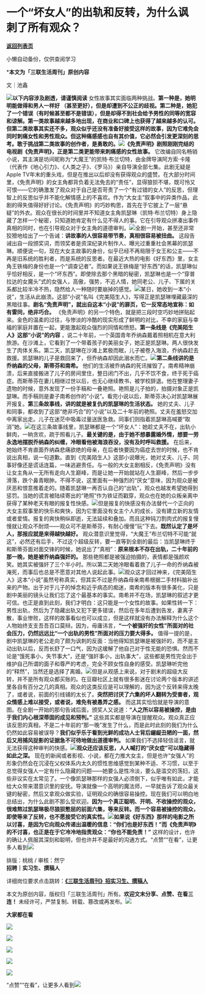 # 一个“坏女人”的出轨和反转，为什么讽刺了所有观众？

[**返回列表页**](/gzh/三联生活周刊)

小懒自动备份，仅供查阅学习

***本文为「三联生活周刊」原创内容**

文｜池鑫

![](https://mmbiz.qpic.cn/mmbiz_gif/c2Sib3Mp7pOMqvBBeG4xs0c7h8WicXVDv2WkgY00vlHsVlj8kWcT6ovT0rZRHpUH95on1H73zrSghL02Ta3L3PSQ/640?wx_fmt=gif&wxfrom;=5&wx;_lazy=1&tp;=webp)**以下内容涉及剧透，请谨慎阅读**
女性故事其实面临两种挑战。**第一种是，她明明能做得和男人一样好
（甚至更好），但是却遭到不公正的歧视。第二种是，她犯了一个错误（有时候甚至都不是错误），但是却得不到社会给予男性的同等的宽容和谅解。**第一类故事越来越多地出现，在商业和口碑上也获得了越来越多的认可。但第二类故事其实还不多，观众似乎还没有准备好接受这样的故事，因为它难免会同时刺痛女性和男性观众。但这种痛感感也自有其价值，它必然会引发更深刻的思考。敢于挑战第二类故事的创作者，是勇敢的。![](https://mmbiz.qpic.cn/sz_mmbiz_gif/mscgUN7TcTLT5ibAH6oB3cLQAST43TLKMecud6oAC4lrM9xZWFUZWdQ4pOoyhpl2lrYk5Vc194UPOoRA3xYAKoQ/640?wx_fmt=gif&from;=appmsg)《免责声明》剧照**刚刚完结的电视剧《免责声明》，正是第二类更能带来刺痛感的女性故事。**
它改编自同名畅销小说，其主演是坊间昵称为“大魔王”的凯特·布兰切特，由金牌导演阿方索·卡隆（代表作《地心引力》、《人类之子》、《罗马》）亲自导演全部七集。此剧无疑是Apple
TV年末的重头戏，但是在推出以后却没有获得观众的盛赞。在大部分时间里，《免责声明》的女主角都背负着无法免去的“责任”，显得狼狈不堪，既可怜又可恨——它的确激发了观众对于自己是否苛责了一个“有过错的女人”的反思，但理智上的反思似乎并不能化解情感上的不喜欢。作为“大女主”叙事中的异类作品，此剧的得失值得好好讨论。《免责声明》的巧妙构思，首先在于它披上了一层“悬疑”的外衣。观众在很长的时间里并不知道女主角凯瑟琳（凯特·布兰切特）身上隐藏了怎样一个秘密，只知道她肯定有什么见不得人的事。它在引导观众拼凑出事件真相的同时，也在引导观众对于女主角的道德审判。![](https://mmbiz.qpic.cn/sz_mmbiz_jpg/mscgUN7TcTLT5ibAH6oB3cLQAST43TLKMLZO7WSkVFB5cyJbJ2J5Uoz3QQaVoj8kKlNXJVpM7qnG9NEPqHIogAw/640?wx_fmt=jpeg&from;=appmsg)全剧一开始，甚至还非常狡猾地给出了一个告诫：**讲故事的人很容易带节奏，真相很容易被扭曲。**
这段告诫出自一段颁奖词，而领奖者是资深纪录片制作人、曝光过重重社会黑幕的凯瑟琳。顺便说一句，现在大女主故事的身份，似乎已经不再局限于女王和公主——不再是旧系统的胜利者，而是系统的反思者。在最近大热的电影《好东西》里，女主角王铁梅的身份也是一个“调查记者”。而如果说王铁梅是“好东西”的话，凯瑟琳似乎恰好相反，是一个“坏东西”。即使除去那个黑暗的秘密，凯瑟琳也是一个“穿普拉达的女魔头”式的女强人，高傲，强势，不近人情，她同老公、儿子、下属的关系都比较半冷不热，隐然给人一种随时要崩掉的感觉。![](https://mmbiz.qpic.cn/sz_mmbiz_jpg/mscgUN7TcTLT5ibAH6oB3cLQAST43TLKM1ibJS0mXxldDlYDp9GmsMBN8FJBeXicrlhatuyzxYRSAhx339LdticCCg/640?wx_fmt=jpeg&from;=appmsg)某日，她收到一本“小说”，生活从此崩溃。这部“小说”名叫《完美陌生人》，写得正是凯瑟琳埋藏最深的黑暗往事。**剧名“免责声明”，就出自这本“小说”的扉页，它一反常态地宣称：如有雷同，绝非巧合。**
《免责声明》的另一个特色，就是把三段时空巧妙地拼贴起来。金色的温柔的过往，与惨淡的冷酷的现实形成了鲜明的对比，不幸的家庭与幸福的家庭并置在一起，更能激起观众强烈的同情和愤怒。**第一条线是《完美陌生人》这部“小说”的内容**
，说二十年前，一个英国青年乔纳森戴着照相机在意大利旅游。在沙滩上，它看到了一个带着孩子的美丽女子，她正是凯瑟琳。两人很快发生了肉体关系。第二天，凯瑟琳在沙滩上累极而眠，儿子被卷入海浪，乔纳森赶去救援。凯瑟琳的儿子是救回来了，但乔纳森却因此溺水而亡。![](https://mmbiz.qpic.cn/sz_mmbiz_jpg/mscgUN7TcTLT5ibAH6oB3cLQAST43TLKMpJcQycmCUicFLU3VoJUib9YVxZNljp04au0JO0AkteHYDf95iawwPAZLQ/640?wx_fmt=jpeg&from;=appmsg)**第二条线讲的是乔纳森的父母，斯蒂芬和南希。**
他们的生活被乔纳森的死讯摧毁了。南希精神崩溃，后来直接搬进了儿子的房间里住，整日闭门不出，几乎不饮不食，终于死于癌症。而斯蒂芬在妻儿相继过世以后，也无心继续教书，被学校辞退。他在整理妻子遗物的时候，意外发现了一份手稿和一叠艳照。艳照是儿子拍的，拍摄对象正是凯瑟琳。而手稿则是妻子南希创作的“小说”。看完小说以后，斯蒂芬决心对凯瑟琳展开报复。**第三条故事线，讲的就是被复仇的凯瑟琳的生活状态。**
她的丈夫、儿子和同事，都收到了这部“绝非巧合”的“小说”以及二十年前的艳照。丈夫在羞怒交加中离家出走。儿子在迷茫中吸毒过量送医急救。同事们则指着凯瑟琳高喊要“取消”她。![](https://mmbiz.qpic.cn/sz_mmbiz_jpg/mscgUN7TcTLT5ibAH6oB3cLQAST43TLKMflaPNyicGYNyicoQBrbbAHKVzGAzTFlIGMvwGKGoBr1Ud9zicaQGicd2rA/640?wx_fmt=jpeg&from;=appmsg)在这三条故事线里，凯瑟琳都是一个“坏女人”：她趁丈夫不在，出轨小鲜肉，一晌贪欢，疏于照看儿子。**最关键的是，由于她不想暴露婚外情，想要一劳永逸地摆脱乔纳森的纠缠，冷眼看他被海浪吞没，没有及时呼叫救援。**
在后来，她始终不肯直面乔纳森悲痛欲绝的母亲，在后者快要因为癌症去世的时候，也不肯说出真相，说一句道歉。直到《完美陌生人》这部小说曝光，她对丈夫、儿子、同事好像还是谎话连篇，一味逃避责任。与一般的大女主剧相反，《免责声明》没有让女主角从一无所有走向人生巅峰，而是让她一开始就站在人生巅峰，然后一步步滑落，跌个鼻青眼肿。不得不说，这里面有一种强烈的“厌女”意味，因为观众是被厌恶和恨意推着走的。随着凯瑟琳一再否认自己的“出轨”，观众也越发希望她得到惩罚。当她的谎言被陆续寄出的“艳照”作为铁证而戳穿，观众也在她的众叛亲离中获得了某种老天有眼的报复性快感。![](https://mmbiz.qpic.cn/sz_mmbiz_jpg/mscgUN7TcTLT5ibAH6oB3cLQAST43TLKMibQlOlic81uiapmGUWyL3sXLn7hHjhTjkoknD56h2jpBUVRJnAB8G48FQ/640?wx_fmt=jpeg&from;=appmsg)但是报复的快感没有办法替代一个正向的大女主叙事里的快乐和爽快，因为它里面没有女主个人的成长，没有建立新的友情或者爱情。报复的爽快稍纵即逝，无法延续和叠加。而且这种钝刀割肉式的报复慢慢就让观众不耐烦——观众可不是斯蒂芬，有耐心慢慢“玩”下去。**既然认定了是坏人，那报应就是来得越快越好。**
观众潜意识里觉得，“大魔王”布兰切特不可能“就这”，必然还有后手，不过这个超级反转，要一直等到全剧的最后：当凯瑟琳终于和斯蒂芬面对面交锋的时候，她说出了“真相”：**原来根本不存在出轨，二十年前的那一晚，她是被乔纳森强奸的。**
那些艳照都是被强迫拍摄的，表情都是强颜欢笑。她其实被强奸了三个半小时。所以第二天她冷眼看着救了儿子一命的乔纳森被淹死，而事后也总是不愿意对其他人说起此事。![](https://mmbiz.qpic.cn/sz_mmbiz_jpg/mscgUN7TcTLT5ibAH6oB3cLQAST43TLKMknldwu4pClSStib3ryUYB4Zduxl0AereV4ldgcCP9IEfR4rpZACIrbw/640?wx_fmt=jpeg&from;=appmsg)观众这才回过神来，《完美陌生人》这本“小说”虽然号称真实，但其实不过是乔纳森母亲南希根据二手材料脑补出来的产物。出于对于儿子的悼念和近乎病态的痴迷，南希的版本有很多美化，只是剧中美丽的镜头让我们忘了这个最基本的事实。南希并不在场，凯瑟琳的叙述才更可信。也正是直到此刻，我们才明白：这只能是一个女性的故事。如果性转一下：男性出轨，然后为了隐藏出轨又犯下更多错误，然后在多年后遭到告发，妻离子散，事业惨败，这样的故事看似也可以成立，但是这样就没有办法解释为什么这个人物始终支支吾吾百口莫辩。因为，毋庸讳言，**“一个被强奸的女性”所面对的社会压力，仍然远远比“一个出轨的男性”所面对的压力要大得多。**
值得一提的是，剧中凯瑟琳的老公走向了颇为讽刺的反面：当他得知凯瑟琳是被强奸的，而不是主动出轨以后，反而长舒了一口气，因为这缓解了他自己对于性无能的恐惧。然而不论是“饿死事小，失节事大”，还是“强奸事小，出轨事大”，这些都是男性完全出于维护自己所谓的面子和尊严的考虑，完全不顾女性自身的感受。凯瑟琳听完他的“释然”，当然还是选择了离婚。![](https://mmbiz.qpic.cn/sz_mmbiz_jpg/mscgUN7TcTLT5ibAH6oB3cLQAST43TLKMv9mh0DrAh7SsA9zEZWOto79WpicuXKWfFJcsH7qW2pfRGicfxhT48cyQ/640?wx_fmt=jpeg&from;=appmsg)但是从观感上来说，对于剧末的超级大反转，并不是所有观众都买账的。在豆瓣社区上就有很多影迷在讨论两个版本的讲述里各自有百分之几的真相。观众的这类反应是可以理解的，因为这个反转来得太晚了，或者说，前面的引线铺的太长了。**突然把讨厌了六集的坏人翻转为受害者，观众情感上难以接受，或者说，难免有被愚弄之感。**
而这其实恰恰就是导演的意图。在全剧一开始的那句告诫后面，颁奖人又说道：**“人之所以容易被操控，是由于我们内心根深蒂固的成见和预判。”**
这些其实都是导演在提醒观众。观众真正应该反思的真相，不是二十年前的“那一晚”发生了什么，而是此时此刻的我们为什么仍然如此容易被误导？**我们似乎乐于看到光鲜的成功人士背后龌龊丑陋的一面，然后又用捕风捉影的证据急不可待地做出道德审判。**
如果我们不选择轻信谣言，就无法获得这种审判的快感。![](https://mmbiz.qpic.cn/sz_mmbiz_jpg/mscgUN7TcTLT5ibAH6oB3cLQAST43TLKMImSmQsyEqAat1OwAQoHXfVQjwhTEE65Gnk4ibwpATm89Zay7Q9eoibkQ/640?wx_fmt=jpeg&from;=appmsg)**观众还应该反思，人人喊打的“厌女症”可以隐藏得如此之深。**
现在的新闻或者影视、小说，都在力推大女主，但是也许“女强人”的形象仍然会在沉浸在父权体系内太久的惯性思维感觉到某种不适、不习惯，以至于总觉得女强人一定有什么隐藏的问题——她要么是性冷淡，要么是滥交的荡妇，这些非议实在太常见了。一个像凯瑟琳那样的女强人必须倒下，似乎唯有如此，才能给大众带来潜意识里的安抚。导演就像一个高明的魔法师，一早就告诉了观众最关键的秘密，然后又拿观众做实验，证明观众的确很容易操控。现在我们可以明白地总结出，为什么此剧不那么受欢迎。**因为一个真正聪明、开明、不收操控的观众，很难熬过凯瑟琳极尽狼狈憋屈的前面六集，等来反转。而一个容易被操控的观众，即使等来了反转，也不愿接受它的真实性。**![](https://mmbiz.qpic.cn/sz_mmbiz_gif/mscgUN7TcTLT5ibAH6oB3cLQAST43TLKMY85lbMiczFwXm1lX0kjaNaYufgNvC7FkforHbKzUF1V6tiaicIyfUwHVg/640?wx_fmt=gif&from;=appmsg)**如果说《好东西》那样的电影之所以讨喜，是因为它向观众传递出温暖的信息：“你们也是好东西！”而《免责声明》的不讨喜，也正是在于它冷冷地指责观众：“你也不能免责！”**
这样的设计，也许的确让人佩服其深刻和聪明，但也许并不是最好的沟通方式。“点赞”“在看”，让更多人看到![](https://mmbiz.qpic.cn/mmbiz_gif/c2Sib3Mp7pON9hkSZwdTibRHNZSMPyiapUCHJwlyoZVBC3SfmPmF0VKjkm3NiaToQloHFJ6icyicqZnqgXp6pSQJt5gg/640?wx_fmt=gif&from;=appmsg&wxfrom;=5&wx;_lazy=1&tp;=webp)  
  
  
  
  
  
排版：桃桃 / 审核：然宁  
**招聘｜实习生、撰稿人**  

详细岗位要求点击跳转：[**《三联生活周刊》招实习生、撰稿人**](http://mp.weixin.qq.com/s?__biz=MTc5MTU3NTYyMQ==&mid=2651136871&idx=3&sn=f1c0777fe9d31881e5dfca68ebc2937f&chksm=5907324d6e70bb5b3546dfe1c7b31b5fe05664bebbf36356ba9a1a352e0678444cad62875ad4&scene=21#wechat_redirect)

本文为原创内容，版权归「三联生活周刊」所有。**欢迎文末分享、点赞、在看三连！**
未经许可，严禁复制、转载、篡改或再发布。![](https://mmbiz.qpic.cn/sz_mmbiz_png/Gg7Qtoh7Aic9ZTmAdCc80b4nD7xicgPt863QWU7oNswDx19XrjfTtSl8QwatY2EEZGuNd1WRRiapDZjcDhTnNYmBg/640?wx_fmt=other&wxfrom;=5&wx;_lazy=1&wx;_co=1&retryload;=1&tp;=webp)

**大家都在看**

[![](https://mmbiz.qpic.cn/mmbiz_jpg/c2Sib3Mp7pOO3xPxIedttEV70o9vfc75x8KhcjZblL7XK1Mg65poHbib0r5rUZXrksFL6IsFibykG6sKlmfIb72jg/640?wx_fmt=other&from;=appmsg&wxfrom;=5&wx;_lazy=1&wx;_co=1&tp;=webp)](http://mp.weixin.qq.com/s?__biz=MTc5MTU3NTYyMQ==&mid=2651466051&idx=1&sn=5e1c1f01e24ee155c8d51ca046f313fc&chksm=590838696e7fb17f6a12755682ed64beed18fa2f5d1e80dcdedada0f99d7e12093fa55e5eecf&scene=21#wechat_redirect)

[![](https://mmbiz.qpic.cn/mmbiz_jpg/c2Sib3Mp7pOOKibUDEibFR9PkRdeItMBj1NQk54C4icdV3zX6iaP0JhhLJicqsbO12bKqDZYzoDEwtdCTiaO8lGNavuGQ/640?wx_fmt=other&tp;=webp&wxfrom;=5&wx;_lazy=1&wx;_co=1)](https://mp.weixin.qq.com/s?__biz=MTc5MTU3NTYyMQ==&mid=2651473697&idx=1&sn=04152b8aff3575036c0e234a138805fa&scene=21#wechat_redirect)

[![](https://mmbiz.qpic.cn/mmbiz_jpg/c2Sib3Mp7pOOKibUDEibFR9PkRdeItMBj1NA7gZMNgBvnsEaQkJGlIe2DNr11z7DQPWpBibibzH2I1ZENdF7k1cBR6g/640?wx_fmt=other&from;=appmsg&tp;=webp&wxfrom;=5&wx;_lazy=1&wx;_co=1)](https://mp.weixin.qq.com/s?__biz=MTc5MTU3NTYyMQ==&mid=2651477140&idx=1&sn=16217cdc7b5dc5a7937a1d55569b9958&scene=21#wechat_redirect)

  

![](https://mmbiz.qpic.cn/sz_mmbiz_png/Gg7Qtoh7Aic9ZTmAdCc80b4nD7xicgPt86k1kgpU51hWCHjV92ryhVW35PLCvLhxLw9XDhXjgeDyZhHSx5EbRcfg/640?wx_fmt=other&wxfrom;=5&wx;_lazy=1&wx;_co=1&retryload;=2&tp;=webp)

  
[![](https://mmbiz.qpic.cn/mmbiz_jpg/c2Sib3Mp7pONuwrdetOsWUZLdDE1J39mLibBBe0vPzCKS1topq8p9JgG9O86KDCNS3SZl7Paa1d80gvHIBg9C0cw/640?wx_fmt=other&from;=appmsg&wxfrom;=5&wx;_lazy=1&wx;_co=1&tp;=webp)]()  
  
“点赞”“在看”，让更多人看到![](https://mmbiz.qpic.cn/mmbiz_gif/c2Sib3Mp7pON9hkSZwdTibRHNZSMPyiapUCHJwlyoZVBC3SfmPmF0VKjkm3NiaToQloHFJ6icyicqZnqgXp6pSQJt5gg/640?wx_fmt=gif&from;=appmsg&wxfrom;=5&wx;_lazy=1&tp;=webp)

